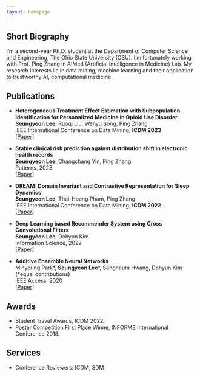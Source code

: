 ```yaml
---
layout: homepage
---
```



## Short Biography
I’m a second-year Ph.D. student at the Department of Computer Science and Engineering, The Ohio State University (OSU). I’m fortunately working with Prof. Ping Zhang in AIMed (Artificial Intelligence in Medicine) Lab. My research interests lie in data mining, machine learning and their application to trustworthy AI, computational medicine.


## Publications
- **Heterogeneous Treatment Effect Estimation with Subpopulation Identification for Personalized Medicine in Opioid Use Disorder**
  <br>
   **Seungyeon Lee**, Ruoqi Liu, Wenyu Song, Ping Zhang
  <br>
  IEEE International Conference on Data Mining, **ICDM 2023**
  <br>
   [[Paper](https://ieeexplore.ieee.org/stamp/stamp.jsp?tp=&arnumber=10415782)]
  
- **Stable clinical risk prediction against distribution shift in electronic health records**
  <br>
   **Seungyeon Lee**, Changchang Yin, Ping Zhang
  <br>
  Patterns, 2023
  <br>
   [[Paper](https://www.sciencedirect.com/science/article/pii/S2666389923001976?via%3Dihub)]

- **DREAM: Domain Invariant and Contrastive Representation for Sleep Dynamics**
  <br>
   **Seungyeon Lee**, Thai-Hoang Pham, Ping Zhang
  <br>
  IEEE International Conference on Data Mining, **ICDM 2022**
  <br>
  [[Paper](https://ieeexplore.ieee.org/stamp/stamp.jsp?tp=&arnumber=10027713)] 
  
- **Deep Learning based Recommender System using Cross Convolutional Filters**
  <br>
   **Seungyeon Lee**, Dohyun Kim
  <br>
  Information Science, 2022
  <br>
  [[Paper](https://reader.elsevier.com/reader/sd/pii/S0020025522000561?token=C2700B4545A70B92A5449315478DC5F3DA43569C2F6E99DEA25F9A0308E099644273BDBDCC0D711D2EE5305F7F4B037E&originRegion=us-east-1&originCreation=20221121005726)] 

- **Additive Ensemble Neural Networks**
  <br>
  Minyoung Park\*, **Seungyeon Lee**\*, Sangheum Hwang, Dohyun Kim (\*equal contributions)
  <br>
  IEEE Access, 2020
  <br>
  [[Paper](https://ieeexplore.ieee.org/stamp/stamp.jsp?tp=&arnumber=9121218)]

  
## Awards

- Student Travel Awards, ICDM 2022.
- Poster Competition First Place Winne, INFORMS International Conference 2018. 

## Services

- Conference Reviewers: ICDM, SDM
